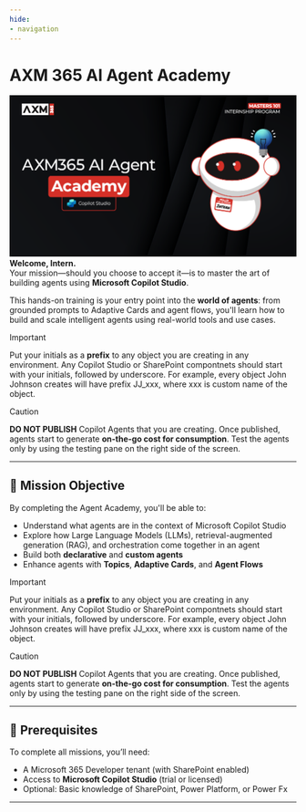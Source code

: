 ```yaml
---
hide:
- navigation
---
```


# AXM 365 AI Agent Academy

![Copilot Studio Agent Academy Recruit](./images/mcs-agent-academy-recruit-banner.png)
**Welcome, Intern.**  
Your mission—should you choose to accept it—is to master the art of building agents using **Microsoft Copilot Studio**.

This hands-on training is your entry point into the **world of agents**: from grounded prompts to Adaptive Cards and agent flows, you'll learn how to build and scale intelligent agents using real-world tools and use cases.

> [!IMPORTANT]  
> Put your initials as a **prefix** to any object you are creating in any environment. Any Copilot Studio or SharePoint compontnets should start with your initials, followed by underscore. For example, every object John Johnson creates will have prefix JJ_xxx, where xxx is custom name of the object.

> [!CAUTION]
> **DO NOT PUBLISH** Copilot Agents that you are creating. Once published, agents start to generate **on-the-go cost for consumption**. Test the agents only by using the testing pane on the right side of the screen.
---

## 🎯 Mission Objective

By completing the Agent Academy, you'll be able to:

- Understand what agents are in the context of Microsoft Copilot Studio
- Explore how Large Language Models (LLMs), retrieval-augmented generation (RAG), and orchestration come together in an agent
- Build both **declarative** and **custom agents**
- Enhance agents with **Topics**, **Adaptive Cards**, and **Agent Flows**

> [!IMPORTANT]  
> Put your initials as a **prefix** to any object you are creating in any environment. Any Copilot Studio or SharePoint compontnets should start with your initials, followed by underscore. For example, every object John Johnson creates will have prefix JJ_xxx, where xxx is custom name of the object.

> [!CAUTION]
> **DO NOT PUBLISH** Copilot Agents that you are creating. Once published, agents start to generate **on-the-go cost for consumption**. Test the agents only by using the testing pane on the right side of the screen.
---

## 🧪 Prerequisites

To complete all missions, you’ll need:

- A Microsoft 365 Developer tenant (with SharePoint enabled)
- Access to **Microsoft Copilot Studio** (trial or licensed)
- Optional: Basic knowledge of SharePoint, Power Platform, or Power Fx

---

